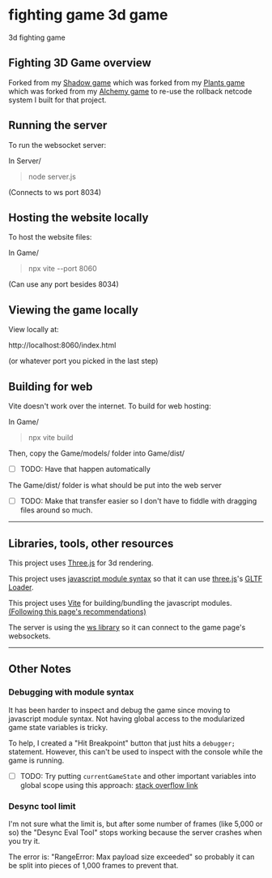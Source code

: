 # fighting game 3d game
3d fighting game

## Fighting 3D Game overview

Forked from my [Shadow game](https://github.com/kramff/shadow) which was forked from my [Plants game](https://github.com/kramff/plants) which was forked from my [Alchemy game](https://github.com/kramff/alchemist) to re-use the rollback netcode system I built for that project.



## Running the server

To run the websocket server:

In Server/

> node server.js

(Connects to ws port 8034)

## Hosting the website locally

To host the website files:

In Game/

> npx vite --port 8060

(Can use any port besides 8034)

## Viewing the game locally

View locally at:

http://localhost:8060/index.html

(or whatever port you picked in the last step)

## Building for web

Vite doesn't work over the internet. To build for web hosting:

In Game/

> npx vite build

Then, copy the Game/models/ folder into Game/dist/

- [ ] TODO: Have that happen automatically

The Game/dist/ folder is what should be put into the web server

- [ ] TODO: Make that transfer easier so I don't have to fiddle with dragging files around so much.

---

## Libraries, tools, other resources

This project uses [Three.js](https://threejs.org/) for 3d rendering.

This project uses [javascript module syntax](https://developer.mozilla.org/en-US/docs/Web/JavaScript/Guide/Modules) so that it can use [three.js](https://threejs.org/)'s [GLTF Loader](https://threejs.org/docs/index.html#examples/en/loaders/GLTFLoader).

This project uses [Vite](https://vitejs.dev/) for building/bundling the javascript modules. [(Following this page's recommendations)](https://threejs.org/docs/#manual/en/introduction/Installation)

The server is using the [ws library](https://github.com/websockets/ws) so it can connect to the game page's websockets.

---

## Other Notes

### Debugging with module syntax

It has been harder to inspect and debug the game since moving to javascript module syntax. Not having global access to the modularized game state variables is tricky.

To help, I created a "Hit Breakpoint" button that just hits a `debugger;` statement. However, this can't be used to inspect with the console while the game is running.

- [ ] TODO: Try putting `currentGameState` and other important variables into global scope using this approach: [stack overflow link](https://stackoverflow.com/questions/74509829/how-to-debug-javascript-modules-using-the-browser-console)

### Desync tool limit

I'm not sure what the limit is, but after some number of frames (like 5,000 or so) the "Desync Eval Tool" stops working because the server crashes when you try it.

The error is: "RangeError: Max payload size exceeded" so probably it can be split into pieces of 1,000 frames to prevent that.

